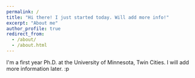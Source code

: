 ```yaml
---
permalink: /
title: "Hi there! I just started today. Will add more info!"
excerpt: "About me"
author_profile: true
redirect_from: 
  - /about/
  - /about.html
---
```


I'm a first year Ph.D. at the University of Minnesota, Twin Cities. I will add more information later. :p